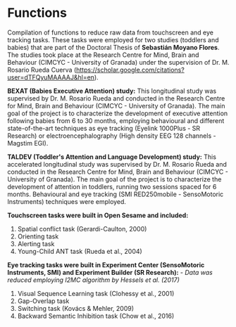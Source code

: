# Functions
Compilation of functions to reduce raw data from touchscreen and eye tracking tasks. These tasks were employed for two studies (toddlers and babies) that are part of the Doctoral Thesis of **Sebastián Moyano Flores**. The studies took place at the Research Centre for Mind, Brain and Behaviour (CIMCYC - University of Granada) under the supervision of Dr. M. Rosario Rueda Cuerva (https://scholar.google.com/citations?user=dTFQyuMAAAAJ&hl=en).

**BEXAT (Babies Executive Attention) study:**
This longitudinal study was supervised by Dr. M. Rosario Rueda and conducted in the Research Centre for Mind, Brain and Behaviour (CIMCYC - University of Granada). The main goal of the project is to characterize the development of executive attention following babies from 6 to 30 months, employing behavioural and different state-of-the-art techniques as eye tracking (Eyelink 1000Plus - SR Research) or electroencephalography (High density EEG 128 channels - Magstim EGI).

**TALDEV (Toddler's Attention and Language Development) study:**
This accelerated longitudinal study was supervised by Dr. M. Rosario Rueda and conducted in the Research Centre for Mind, Brain and Behaviour (CIMCYC - University of Granada). The main goal of the project is to characterize the development of attention in toddlers, running two sessions spaced for 6 months. Behavioural and eye tracking (SMI RED250mobile - SensoMotoric Instruments) techniques were employed.


**Touchscreen tasks were built in Open Sesame and included:**
1. Spatial conflict task (Gerardi-Caulton, 2000)
2. Orienting task
3. Alerting task
4. Young-Child ANT task (Rueda et al., 2004)

**Eye tracking tasks were built in Experiment Center (SensoMotoric Instruments, SMI) and Experiment Builder (SR Research):**
*- Data was reduced employing I2MC algorithm by Hessels et al. (2017)*
1. Visual Sequence Learning task (Clohessy et al., 2001)
2. Gap-Overlap task
3. Switching task (Kovács & Mehler, 2009)
4. Backward Semantic Inhibition task (Chow et al., 2016)

